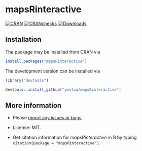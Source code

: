 mapsRinteractive
=============

<!-- badges: start -->
[![CRAN](https://www.r-pkg.org/badges/version/mapsRinteractive)](https://cran.r-project.org/package=mapsRinteractive) 
[![CRANchecks](https://cranchecks.info/badges/worst/mapsRinteractive)](https://cran.r-project.org/web/checks/check_results_mapsRinteractive.html)
[![Downloads](https://cranlogs.r-pkg.org/badges/mapsRinteractive)](https://cran.r-project.org/package=mapsRinteractive) 
<!-- badges: end -->

## Installation

The package may be installed from CRAN via

``` r
install.packages("mapsRinteractive")
```

The development version can be installed via

``` r
library("devtools")

devtools::install_github("ymutua/mapsRinteractive")
```

## More information

  - Please [report any issues or bugs](https://github.com/ymutua/mapsRinteractive/issues).

  - License: MIT.

  - Get citation information for *mapsRinteractive* in R by typing `citation(package = "mapsRinteractive")`.
